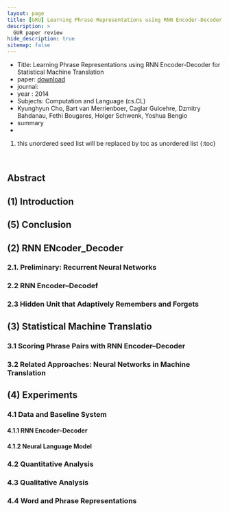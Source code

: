 ```yaml
---
layout: page
title: [GRU] Learning Phrase Representations using RNN Encoder-Decoder for Statistical Machine Translation
description: >
  GUR paper review
hide_description: true
sitemap: false
---
```



- Title: Learning Phrase Representations using RNN Encoder-Decoder for Statistical Machine Translation
- paper: [download]
- journal:  
- year : 2014
- Subjects:	Computation and Language (cs.CL) 
- Kyunghyun Cho, Bart van Merrienboer, Caglar Gulcehre, Dzmitry Bahdanau, Fethi Bougares, Holger Schwenk, Yoshua Bengio
- summary
- 
[download]: https://arxiv.org/abs/1406.1078

1. this unordered seed list will be replaced by toc as unordered list
{:toc}
<br>

## Abstract
## (1) Introduction
## (5) Conclusion

## (2) RNN ENcoder_Decoder
### 2.1. Preliminary: Recurrent Neural Networks
### 2.2 RNN Encoder–Decodef
### 2.3 Hidden Unit that Adaptively Remembers and Forgets

## (3) Statistical Machine Translatio
### 3.1 Scoring Phrase Pairs with RNN Encoder–Decoder
### 3.2 Related Approaches: Neural Networks in Machine Translation

## (4) Experiments
### 4.1 Data and Baseline System
#### 4.1.1 RNN Encoder–Decoder
#### 4.1.2 Neural Language Model
### 4.2 Quantitative Analysis
### 4.3 Qualitative Analysis
### 4.4 Word and Phrase Representations
